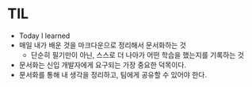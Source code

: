 # TIL

- Today I learned
- 매일 내가 배운 것을 마크다운으로 정리해서 문서화하는 것
    - 단순히 필기만이 아닌, 스스로 더 나아가 어떤 학습을 했는지를 기록하는 것
- 문서화는 신입 개발자에게 요구되는 가장 중요한 덕목이다.
- 문서화를 통해 내 생각을 정리하고, 팀에게 공유할 수 있어야 한다.
